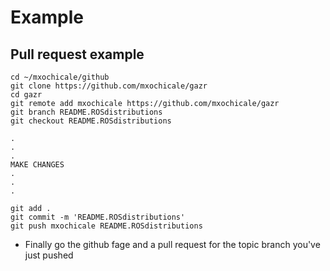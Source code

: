 # Example

## Pull request example

```
cd ~/mxochicale/github
git clone https://github.com/mxochicale/gazr
cd gazr
git remote add mxochicale https://github.com/mxochicale/gazr
git branch README.ROSdistributions
git checkout README.ROSdistributions
```

```
.
.
.
MAKE CHANGES
.
.
.
```



```
git add .
git commit -m 'README.ROSdistributions'
git push mxochicale README.ROSdistributions
```

* Finally go the github fage and a pull request for the topic branch you've just pushed
